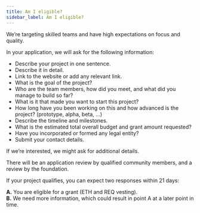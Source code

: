 ```yaml
---
title: Am I eligible?
sidebar_label: Am I eligible?
---
```


We’re targeting skilled teams and have high expectations on focus and quality.

In your application, we will ask for the following information:

- Describe your project in one sentence.
- Describe it in detail.
- Link to the website or add any relevant link.
- What is the goal of the project?
- Who are the team members, how did you meet, and what did you manage to build so far?
- What is it that made you want to start this project?
- How long have you been working on this and how advanced is the project? \(prototype, alpha, beta, …\)
- Describe the timeline and milestones.
- What is the estimated total overall budget and grant amount requested?
- Have you incorporated or formed any legal entity?
- Submit your contact details.

If we’re interested, we might ask for additional details.

There will be an application review by qualified community members, and a review by the foundation.

If your project qualifies, you can expect two responses within 21 days:

**A.** You are eligible for a grant \(ETH and REQ vesting\).  
**B.** We need more information, which could result in point A at a later point in time.
